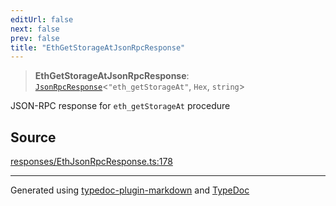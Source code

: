 ```yaml
---
editUrl: false
next: false
prev: false
title: "EthGetStorageAtJsonRpcResponse"
---
```


> **EthGetStorageAtJsonRpcResponse**: [`JsonRpcResponse`](/generated/type-aliases/jsonrpcresponse/)\<`"eth_getStorageAt"`, `Hex`, `string`\>

JSON-RPC response for `eth_getStorageAt` procedure

## Source

[responses/EthJsonRpcResponse.ts:178](https://github.com/evmts/tevm-monorepo/blob/main/vm/api/src/responses/EthJsonRpcResponse.ts#L178)

***
Generated using [typedoc-plugin-markdown](https://www.npmjs.com/package/typedoc-plugin-markdown) and [TypeDoc](https://typedoc.org/)
